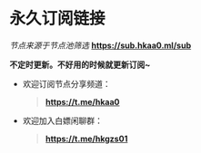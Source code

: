# 永久订阅链接

*节点来源于节点池筛选*
**https://sub.hkaa0.ml/sub**

**不定时更新。不好用的时候就更新订阅~**

- 欢迎订阅节点分享频道：
  >**https://t.me/hkaa0**

- 欢迎加入白嫖闲聊群：
  >**https://t.me/hkgzs01**
